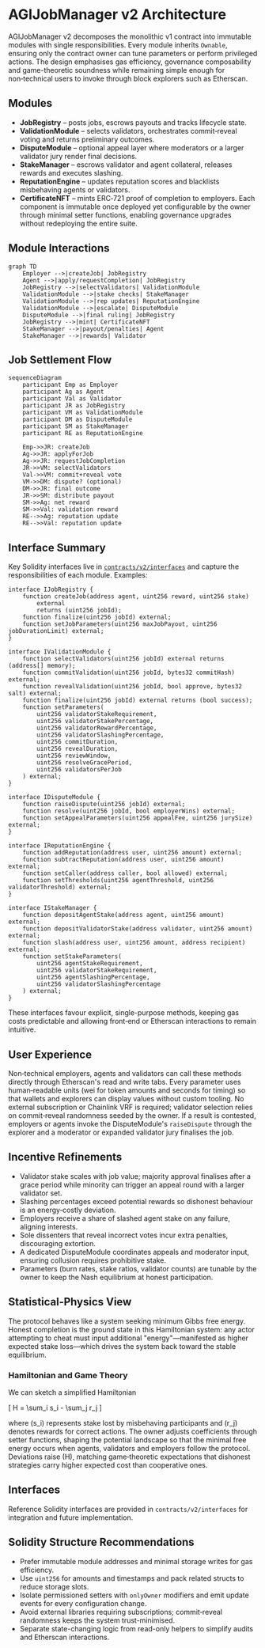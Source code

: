 # AGIJobManager v2 Architecture

AGIJobManager v2 decomposes the monolithic v1 contract into immutable modules with single responsibilities. Every module inherits `Ownable`, ensuring only the contract owner can tune parameters or perform privileged actions. The design emphasises gas efficiency, governance composability and game-theoretic soundness while remaining simple enough for non‑technical users to invoke through block explorers such as Etherscan.

## Modules
- **JobRegistry** – posts jobs, escrows payouts and tracks lifecycle state.
- **ValidationModule** – selects validators, orchestrates commit‑reveal voting and returns preliminary outcomes.
- **DisputeModule** – optional appeal layer where moderators or a larger validator jury render final decisions.
- **StakeManager** – escrows validator and agent collateral, releases rewards and executes slashing.
- **ReputationEngine** – updates reputation scores and blacklists misbehaving agents or validators.
- **CertificateNFT** – mints ERC‑721 proof of completion to employers.
Each component is immutable once deployed yet configurable by the owner through minimal setter functions, enabling governance upgrades without redeploying the entire suite.

## Module Interactions
```mermaid
graph TD
    Employer -->|createJob| JobRegistry
    Agent -->|apply/requestCompletion| JobRegistry
    JobRegistry -->|selectValidators| ValidationModule
    ValidationModule -->|stake checks| StakeManager
    ValidationModule -->|rep updates| ReputationEngine
    ValidationModule -->|escalate| DisputeModule
    DisputeModule -->|final ruling| JobRegistry
    JobRegistry -->|mint| CertificateNFT
    StakeManager -->|payout/penalties| Agent
    StakeManager -->|rewards| Validator
```

## Job Settlement Flow
```mermaid
sequenceDiagram
    participant Emp as Employer
    participant Ag as Agent
    participant Val as Validator
    participant JR as JobRegistry
    participant VM as ValidationModule
    participant DM as DisputeModule
    participant SM as StakeManager
    participant RE as ReputationEngine

    Emp->>JR: createJob
    Ag->>JR: applyForJob
    Ag->>JR: requestJobCompletion
    JR->>VM: selectValidators
    Val->>VM: commit+reveal vote
    VM->>DM: dispute? (optional)
    DM->>JR: final outcome
    JR->>SM: distribute payout
    SM->>Ag: net reward
    SM->>Val: validation reward
    RE-->>Ag: reputation update
    RE-->>Val: reputation update
```

## Interface Summary
Key Solidity interfaces live in [`contracts/v2/interfaces`](../contracts/v2/interfaces) and capture the responsibilities of each module. Examples:

```solidity
interface IJobRegistry {
    function createJob(address agent, uint256 reward, uint256 stake)
        external
        returns (uint256 jobId);
    function finalize(uint256 jobId) external;
    function setJobParameters(uint256 maxJobPayout, uint256 jobDurationLimit) external;
}

interface IValidationModule {
    function selectValidators(uint256 jobId) external returns (address[] memory);
    function commitValidation(uint256 jobId, bytes32 commitHash) external;
    function revealValidation(uint256 jobId, bool approve, bytes32 salt) external;
    function finalize(uint256 jobId) external returns (bool success);
    function setParameters(
        uint256 validatorStakeRequirement,
        uint256 validatorStakePercentage,
        uint256 validatorRewardPercentage,
        uint256 validatorSlashingPercentage,
        uint256 commitDuration,
        uint256 revealDuration,
        uint256 reviewWindow,
        uint256 resolveGracePeriod,
        uint256 validatorsPerJob
    ) external;
}

interface IDisputeModule {
    function raiseDispute(uint256 jobId) external;
    function resolve(uint256 jobId, bool employerWins) external;
    function setAppealParameters(uint256 appealFee, uint256 jurySize) external;
}

interface IReputationEngine {
    function addReputation(address user, uint256 amount) external;
    function subtractReputation(address user, uint256 amount) external;
    function setCaller(address caller, bool allowed) external;
    function setThresholds(uint256 agentThreshold, uint256 validatorThreshold) external;
}

interface IStakeManager {
    function depositAgentStake(address agent, uint256 amount) external;
    function depositValidatorStake(address validator, uint256 amount) external;
    function slash(address user, uint256 amount, address recipient) external;
    function setStakeParameters(
        uint256 agentStakeRequirement,
        uint256 validatorStakeRequirement,
        uint256 agentSlashingPercentage,
        uint256 validatorSlashingPercentage
    ) external;
}
```

These interfaces favour explicit, single-purpose methods, keeping gas costs predictable and allowing front‑end or Etherscan interactions to remain intuitive.

## User Experience
Non‑technical employers, agents and validators can call these methods directly through Etherscan's read and write tabs. Every parameter uses human‑readable units (wei for token amounts and seconds for timing) so that wallets and explorers can display values without custom tooling. No external subscription or Chainlink VRF is required; validator selection relies on commit‑reveal randomness seeded by the owner.
If a result is contested, employers or agents invoke the DisputeModule's `raiseDispute` through the explorer and a moderator or expanded validator jury finalises the job.

## Incentive Refinements
- Validator stake scales with job value; majority approval finalises after a grace period while minority can trigger an appeal round with a larger validator set.
- Slashing percentages exceed potential rewards so dishonest behaviour is an energy‑costly deviation.
- Employers receive a share of slashed agent stake on any failure, aligning interests.
- Sole dissenters that reveal incorrect votes incur extra penalties, discouraging extortion.
- A dedicated DisputeModule coordinates appeals and moderator input, ensuring collusion requires prohibitive stake.
- Parameters (burn rates, stake ratios, validator counts) are tunable by the owner to keep the Nash equilibrium at honest participation.

## Statistical‑Physics View
The protocol behaves like a system seeking minimum Gibbs free energy. Honest completion is the ground state in this Hamiltonian system: any actor attempting to cheat must input additional "energy"—manifested as higher expected stake loss—which drives the system back toward the stable equilibrium.

### Hamiltonian and Game Theory
We can sketch a simplified Hamiltonian

\[ H = \sum_i s_i - \sum_j r_j \]

where \(s_i\) represents stake lost by misbehaving participants and \(r_j\) denotes rewards for correct actions. The owner adjusts coefficients through setter functions, shaping the potential landscape so that the minimal free energy occurs when agents, validators and employers follow the protocol. Deviations raise \(H\), matching game‑theoretic expectations that dishonest strategies carry higher expected cost than cooperative ones.

## Interfaces
Reference Solidity interfaces are provided in `contracts/v2/interfaces` for integration and future implementation.

## Solidity Structure Recommendations
- Prefer immutable module addresses and minimal storage writes for gas efficiency.
- Use `uint256` for amounts and timestamps and pack related structs to reduce storage slots.
- Isolate permissioned setters with `onlyOwner` modifiers and emit update events for every configuration change.
- Avoid external libraries requiring subscriptions; commit‑reveal randomness keeps the system trust-minimised.
- Separate state-changing logic from read-only helpers to simplify audits and Etherscan interactions.
